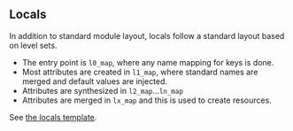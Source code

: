 ## Locals

In addition to standard module layout,
locals follow a standard layout based on level sets.

* The entry point is `l0_map`, where any name mapping for keys is done.
* Most attributes are created in `l1_map`, where standard names are merged and default values are injected.
* Attributes are synthesized in `l2_map`...`ln_map`
* Attributes are merged in `lx_map` and this is used to create resources.

See [the locals template](module_template/locals.tf).
